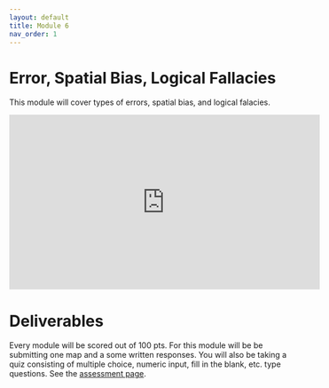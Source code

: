 ```yaml
---
layout: default
title: Module 6
nav_order: 1
---
```


# Error, Spatial Bias, Logical Fallacies    

This module will cover types of errors, spatial bias, and logical falacies.

<iframe width="560" height="315" src="https://www.youtube.com/embed/BEbl9k7Pu0o" title="YouTube video player" frameborder="0" allow="accelerometer; autoplay; clipboard-write; encrypted-media; gyroscope; picture-in-picture" allowfullscreen></iframe>

# Deliverables

Every module will be scored out of 100 pts.  For this module will be be submitting one map and a some written responses.  You will also be taking a quiz consisting of multiple choice, numeric input, fill in the blank, etc. type questions.  See the [assessment page](docs/Assessment.md).